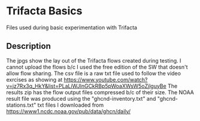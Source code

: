 # Trifacta Basics

Files used during basic experimentation with Trifacta

## Description

The jpgs show the lay out of the Trifacta flows created during testing. I cannot upload the flows b/c I used the free edition of the SW that doesn't allow flow sharing. 
The csv file is a raw txt file used to follow the video exrcises as showing at https://www.youtube.com/watch?v=jz7Rx3q_HkY&list=PLaLiWJlnGCkRBp5pWoaXWsW5oZjlguyBe
The results zip has the flow output files compressed b/c of their size. The NOAA result file was produced using the "ghcnd-inventory.txt" and "ghcnd-stations.txt" txt files 
I downloaded from https://www1.ncdc.noaa.gov/pub/data/ghcn/daily/
